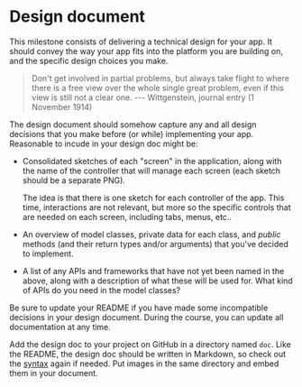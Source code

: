 # Design document

This milestone consists of delivering a technical design for your app. It
should convey the way your app fits into the platform you are building on, and
the specific design choices you make.

> Don't get involved in partial problems, but always take flight to where there is a free view over the whole single great problem, even if this view is still not a clear one. --- Wittgenstein, journal entry (1 November 1914)

The design document should somehow capture any and all design decisions that
you make before (or while) implementing your app. Reasonable to incude in your
design doc might be:

* Consolidated sketches of each "screen" in the application, along with the name of the controller that will manage each screen (each sketch should be a separate PNG).

    The idea is that there is one sketch for each controller of the app. This time, interactions are not relevant, but more so the specific controls that are needed on each screen, including tabs, menus, etc..

* An overview of model classes, private data for each class, and *public* methods (and their return types and/or arguments) that you've decided to implement.

* A list of any APIs and frameworks that have not yet been named in the above, along with a description of what these will be used for. What kind of APIs do you need in the model classes?

Be sure to update your README if you have made some incompatible decisions in
your design document. During the course, you can update all documentation at any time.

Add the design doc to your project on GitHub in a directory named `doc`. Like
the README, the design doc should be written in Markdown, so check out the
[syntax] again if needed. Put images in the same directory and embed them in your document.

[syntax]: http://daringfireball.net/projects/markdown/syntax
